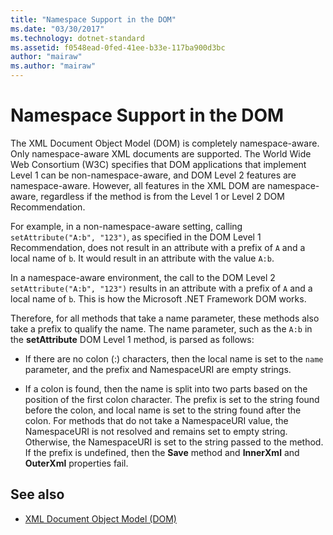 ```yaml
---
title: "Namespace Support in the DOM"
ms.date: "03/30/2017"
ms.technology: dotnet-standard
ms.assetid: f0548ead-0fed-41ee-b33e-117ba900d3bc
author: "mairaw"
ms.author: "mairaw"
---
```

# Namespace Support in the DOM
The XML Document Object Model (DOM) is completely namespace-aware. Only namespace-aware XML documents are supported. The World Wide Web Consortium (W3C) specifies that DOM applications that implement Level 1 can be non-namespace-aware, and DOM Level 2 features are namespace-aware. However, all features in the XML DOM are namespace-aware, regardless if the method is from the Level 1 or Level 2 DOM Recommendation.  
  
 For example, in a non-namespace-aware setting, calling `setAttribute("A:b", "123")`, as specified in the DOM Level 1 Recommendation, does not result in an attribute with a prefix of `A` and a local name of `b`. It would result in an attribute with the value `A:b`.  
  
 In a namespace-aware environment, the call to the DOM Level 2 `setAttribute("A:b", "123")` results in an attribute with a prefix of `A` and a local name of `b`. This is how the Microsoft .NET Framework DOM works.  
  
 Therefore, for all methods that take a name parameter, these methods also take a prefix to qualify the name. The name parameter, such as the `A:b` in the **setAttribute** DOM Level 1 method, is parsed as follows:  
  
-   If there are no colon (:) characters, then the local name is set to the `name` parameter, and the prefix and NamespaceURI are empty strings.  
  
-   If a colon is found, then the name is split into two parts based on the position of the first colon character. The prefix is set to the string found before the colon, and local name is set to the string found after the colon. For methods that do not take a NamespaceURI value, the NamespaceURI is not resolved and remains set to empty string. Otherwise, the NamespaceURI is set to the string passed to the method. If the prefix is undefined, then the **Save** method and **InnerXml** and **OuterXml** properties fail.  
  
## See also

- [XML Document Object Model (DOM)](../../../../docs/standard/data/xml/xml-document-object-model-dom.md)
